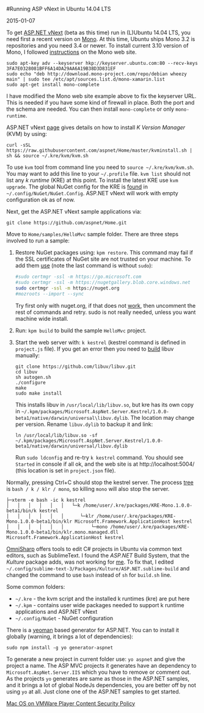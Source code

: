 #Running ASP vNext in Ubuntu 14.04 LTS

2015-01-07

<!--- tags: asp -->

To get [ASP.NET vNext](http://www.asp.net/vnext) (beta as this time) run in (L)Ubuntu 14.04 LTS, you need first a recent version on [Mono](http://www.mono-project.com/docs/getting-started/install/linux/#debian-ubuntu-and-derivatives). At this time, Ubuntu ships Mono 3.2 is repositories and you need 3.4 or newer. To install current 3.10 version of Mono, I followed [instructions](http://www.mono-project.com/docs/getting-started/install/linux/#debian-ubuntu-and-derivatives) on the Mono web site.

```
sudo apt-key adv --keyserver hkp://keyserver.ubuntu.com:80 --recv-keys 3FA7E0328081BFF6A14DA29AA6A19B38D3D831EF
sudo echo "deb http://download.mono-project.com/repo/debian wheezy main" | sudo tee /etc/apt/sources.list.d/mono-xamarin.list
sudo apt-get install mono-complete
```

I have modified the Mono web site example above to fix the keyserver URL. This is needed if you have some kind of firewall in place. Both the port and the schema are needed. You can then install `mono-complete` or only `mono-runtime`.

ASP.NET vNext [page](https://github.com/aspnet/Home) gives details on how to install *K Version Manager* (KVM) by using:

```
curl -sSL https://raw.githubusercontent.com/aspnet/Home/master/kvminstall.sh | sh && source ~/.kre/kvm/kvm.sh
```

To use `kvm` tool from command line you need to `source ~/.kre/kvm/kvm.sh`. You may want to add this line to your `~/.profile` file. `kvm list` should not list any *k runtime* (KRE) at this point. To install the latest KRE use `kvm upgrade`. The global NuGet config for the KRE is [found](http://gunnarpeipman.com/2014/10/running-asp-net-5-on-linux/) in `~/.config/NuGet/NuGet.Config`. ASP.NET vNext will work with empty configuration ok as of now.

Next, get the ASP.NET vNext sample applications via:

```
git clone https://github.com/aspnet/Home.git
```

Move to `Home/samples/HelloMvc` sample folder. There are three steps involved to run a sample:

1. Restore NuGet packages using: `kpm restore`. This command may fail if the SSL certificates of NuGet site are not trusted on your machine. To add them [use](https://github.com/aspnet/Home/issues/197) (note the last command is without `sudo`):

	```bash
	#sudo certmgr -ssl -m https://go.microsoft.com
	#sudo certmgr -ssl -m https://nugetgallery.blob.core.windows.net
	sudo certmgr -ssl -m https://nuget.org
	#mozroots --import --sync
	```

	Try first only with nuget.org, if that does not [work](http://www.mono-project.com/docs/faq/security/), then uncomment the rest of commands and retry. sudo is not really needed, unless you want machine wide install.

2. Run: `kpm build` to build the sample `HelloMvc` project.

3. Start the web server with: `k kestrel` (kestrel command is defined in `project.js` file). If you get an error then you need to [build](http://olivierlefebvre.tumblr.com/post/101523386694/asp-vnext-alpa4-on-ubuntu) libuv manually:

	```
	git clone https://github.com/libuv/libuv.git
	cd libuv
	sh autogen.sh
	./configure
	make
	sudo make install
	```

	This installs libuv in `/usr/local/lib/libuv.so`, but kre has its own copy in `~/.kpm/packages/Microsoft.AspNet.Server.Kestrel/1.0.0-beta1/native/darwin/universal\libuv.dylib`. The location may change per version. Rename `libuv.dylib` to backup it and link:

	```
	ln /usr/local/lib/libuv.so -sf ~/.kpm/packages/Microsoft.AspNet.Server.Kestrel/1.0.0-beta1/native/darwin/universal/libuv.dylib
	```

	Run `sudo ldconfig` and re-try `k kestrel` command. You should see `Started` in console if all ok, and the web site is at http://localhost:5004/ (this location is set in `project.json` file).

Normally, pressing Ctrl+C should stop the kestrel server. The process [tree](https://github.com/aspnet/Home/wiki/KRuntime-structure) is `bash / k / klr / mono`, so killing `mono` will also stop the server.

```
├─xterm -e bash -ic k kestrel
│   │   │   │   │   │   └─k /home/user/.kre/packages/KRE-Mono.1.0.0-beta1/bin/k kestrel
│   │   │   │   │   │      └─klr /home/user/.kre/packages/KRE-Mono.1.0.0-beta1/bin/klr Microsoft.Framework.ApplicationHost kestrel
│   │   │   │   │   │          └─mono /home/user/.kre/packages/KRE-Mono.1.0.0-beta1/bin/klr.mono.managed.dll Microsoft.Framework.ApplicationHost kestrel
```

[OmniSharp](http://www.omnisharp.net/) offers tools to edit C# projects in Ubuntu via common text editors, such as SublimeText. I found the *ASP.NET* Build System, that the *Kulture* package adds, was not working for [me](https://github.com/aspnet/kvm/issues/114). To fix that, I edited `~/.config/sublime-text-3/Packages/Kulture/ASP.NET.sublime-build` and changed the command to use `bash` instead of `sh` for `build.sh` line.

Some common folders:

* `~/.kre` - the kvm script and the installed k runtimes (kre) are put here
* `~/.kpm` - contains user wide packages needed to support k runtime applications and ASP.NET vNext
* `~/.config/NuGet` - NuGet configuration

There is a [yeoman](http://blogs.msdn.com/b/webdev/archive/2014/12/17/yeoman-generators-for-asp-net-vnext.aspx) based generator for ASP.NET. You can to install it globally (warning, it brings a lot of dependencies):

```
sudo npm install -g yo generator-aspnet
```

To generate a new project in current folder use: `yo aspnet` and give the project a name. The ASP MVC projects it generates have an dependency to `Microsoft.AspNet.Server.IIS` which you have to remove or comment out. As the projects `yo` generates are same as those in the ASP.NET samples, and it brings a lot of global NodeJs dependencies, you are better off by not using `yo` at all. Just clone one of the ASP.NET samples to get started.


<ins class='nfooter'><a rel='prev' id='fprev' href='#blog/2015/2015-01-13-Mac-OS-on-VMWare-Player.md'>Mac OS on VMWare Player</a> <a rel='next' id='fnext' href='#blog/2014/2014-12-19-Content-Security-Policy.md'>Content Security Policy</a></ins>
